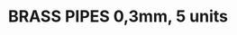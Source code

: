 ---
layout: product
title: "BRASS PIPES 0,3mm, 5 units"
price: "600" 
desc: "Mesingane cevčice"
img_path: "/assets/img/AK9102.webp"
brand: "AK"
available: true
special_offer: true
new: false
soon: false
cat: "070000"
subcat: "070200"
subsubcat: "070205"
sifra: "AK9102"
popular: false
---